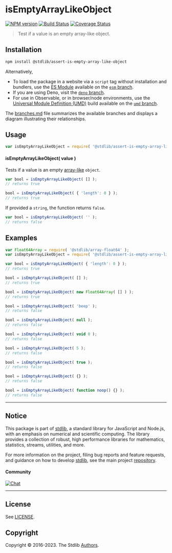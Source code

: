 <!--

@license Apache-2.0

Copyright (c) 2021 The Stdlib Authors.

Licensed under the Apache License, Version 2.0 (the "License");
you may not use this file except in compliance with the License.
You may obtain a copy of the License at

   http://www.apache.org/licenses/LICENSE-2.0

Unless required by applicable law or agreed to in writing, software
distributed under the License is distributed on an "AS IS" BASIS,
WITHOUT WARRANTIES OR CONDITIONS OF ANY KIND, either express or implied.
See the License for the specific language governing permissions and
limitations under the License.

-->

# isEmptyArrayLikeObject

[![NPM version][npm-image]][npm-url] [![Build Status][test-image]][test-url] [![Coverage Status][coverage-image]][coverage-url] <!-- [![dependencies][dependencies-image]][dependencies-url] -->

> Test if a value is an empty array-like object.

<section class="installation">

## Installation

```bash
npm install @stdlib/assert-is-empty-array-like-object
```

Alternatively,

-   To load the package in a website via a `script` tag without installation and bundlers, use the [ES Module][es-module] available on the [`esm` branch][esm-url].
-   If you are using Deno, visit the [`deno` branch][deno-url].
-   For use in Observable, or in browser/node environments, use the [Universal Module Definition (UMD)][umd] build available on the [`umd` branch][umd-url].

The [branches.md][branches-url] file summarizes the available branches and displays a diagram illustrating their relationships.

</section>

<section class="usage">

## Usage

```javascript
var isEmptyArrayLikeObject = require( '@stdlib/assert-is-empty-array-like-object' );
```

#### isEmptyArrayLikeObject( value )

Tests if a value is an empty [array-like][array-like] `object`.

<!-- eslint-disable object-curly-newline -->

```javascript
var bool = isEmptyArrayLikeObject( [] );
// returns true

bool = isEmptyArrayLikeObject( { 'length': 0 } );
// returns true
```

If provided a `string`, the function returns `false`.

```javascript
var bool = isEmptyArrayLikeObject( '' );
// returns false
```

</section>

<!-- /.usage -->

<section class="examples">

## Examples

<!-- eslint-disable object-curly-newline, object-curly-spacing, no-empty-function, no-restricted-syntax -->

<!-- eslint no-undef: "error" -->

```javascript
var Float64Array = require( '@stdlib/array-float64' );
var isEmptyArrayLikeObject = require( '@stdlib/assert-is-empty-array-like-object' );

var bool = isEmptyArrayLikeObject( { 'length': 0 } );
// returns true

bool = isEmptyArrayLikeObject( [] );
// returns true

bool = isEmptyArrayLikeObject( new Float64Array( [] ) );
// returns true

bool = isEmptyArrayLikeObject( 'beep' );
// returns false

bool = isEmptyArrayLikeObject( null );
// returns false

bool = isEmptyArrayLikeObject( void 0 );
// returns false

bool = isEmptyArrayLikeObject( 5 );
// returns false

bool = isEmptyArrayLikeObject( true );
// returns false

bool = isEmptyArrayLikeObject( {} );
// returns false

bool = isEmptyArrayLikeObject( function noop() {} );
// returns false
```

</section>

<!-- /.examples -->

<!-- Section for related `stdlib` packages. Do not manually edit this section, as it is automatically populated. -->

<section class="related">

</section>

<!-- /.related -->

<!-- Section for all links. Make sure to keep an empty line after the `section` element and another before the `/section` close. -->


<section class="main-repo" >

* * *

## Notice

This package is part of [stdlib][stdlib], a standard library for JavaScript and Node.js, with an emphasis on numerical and scientific computing. The library provides a collection of robust, high performance libraries for mathematics, statistics, streams, utilities, and more.

For more information on the project, filing bug reports and feature requests, and guidance on how to develop [stdlib][stdlib], see the main project [repository][stdlib].

#### Community

[![Chat][chat-image]][chat-url]

---

## License

See [LICENSE][stdlib-license].


## Copyright

Copyright &copy; 2016-2023. The Stdlib [Authors][stdlib-authors].

</section>

<!-- /.stdlib -->

<!-- Section for all links. Make sure to keep an empty line after the `section` element and another before the `/section` close. -->

<section class="links">

[npm-image]: http://img.shields.io/npm/v/@stdlib/assert-is-empty-array-like-object.svg
[npm-url]: https://npmjs.org/package/@stdlib/assert-is-empty-array-like-object

[test-image]: https://github.com/stdlib-js/assert-is-empty-array-like-object/actions/workflows/test.yml/badge.svg?branch=main
[test-url]: https://github.com/stdlib-js/assert-is-empty-array-like-object/actions/workflows/test.yml?query=branch:main

[coverage-image]: https://img.shields.io/codecov/c/github/stdlib-js/assert-is-empty-array-like-object/main.svg
[coverage-url]: https://codecov.io/github/stdlib-js/assert-is-empty-array-like-object?branch=main

<!--

[dependencies-image]: https://img.shields.io/david/stdlib-js/assert-is-empty-array-like-object.svg
[dependencies-url]: https://david-dm.org/stdlib-js/assert-is-empty-array-like-object/main

-->

[chat-image]: https://img.shields.io/gitter/room/stdlib-js/stdlib.svg
[chat-url]: https://gitter.im/stdlib-js/stdlib/

[stdlib]: https://github.com/stdlib-js/stdlib

[stdlib-authors]: https://github.com/stdlib-js/stdlib/graphs/contributors

[umd]: https://github.com/umdjs/umd
[es-module]: https://developer.mozilla.org/en-US/docs/Web/JavaScript/Guide/Modules

[deno-url]: https://github.com/stdlib-js/assert-is-empty-array-like-object/tree/deno
[umd-url]: https://github.com/stdlib-js/assert-is-empty-array-like-object/tree/umd
[esm-url]: https://github.com/stdlib-js/assert-is-empty-array-like-object/tree/esm
[branches-url]: https://github.com/stdlib-js/assert-is-empty-array-like-object/blob/main/branches.md

[stdlib-license]: https://raw.githubusercontent.com/stdlib-js/assert-is-empty-array-like-object/main/LICENSE

[array-like]: http://www.2ality.com/2013/05/quirk-array-like-objects.html

<!-- <related-links> -->

<!-- </related-links> -->

</section>

<!-- /.links -->
